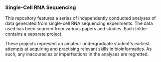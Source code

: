 ### Single-Cell RNA Sequencing
This repository features a series of independently conducted analyses of data generated from single-cell RNA sequencing experiments. The data used has been sourced from various papers and studies. Each folder contains a separate project. 

These projects represent an amateur undergraduate student's earliest attempts at acquiring and practising relevant skills in bioinformatics. As such, any inaccuracies or imperfections in the analyses are regretted.
